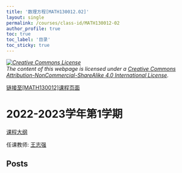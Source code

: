 ```yaml
---
title: '数理方程[MATH130012.02]'
layout: single
permalink: /courses/class-id/MATH130012-02
author_profile: true
toc: true
toc_label: '目录'
toc_sticky: true
---
```



<div class='notice--warning'>
	<p><i><a rel='license' href='http://creativecommons.org/licenses/by-nc-sa/4.0/'><img alt='Creative Commons License' style='border-width:0' src='https://i.creativecommons.org/l/by-nc-sa/4.0/88x31.png' /></a><br /> The content of this webpage is licensed under a <a rel='license' href='http://creativecommons.org/licenses/by-nc-sa/4.0/'>Creative Commons Attribution-NonCommercial-ShareAlike 4.0 International License</a>.</i></p>
</div>

<a href='https://fdu-math.github.io/courses/MATH130012'>链接至[MATH130012]课程页面</a>


# 2022-2023学年第1学期
<a href='https://fdu-math.github.io/courses/syllabus/MATH130012.02-2022-2023-1 (Encrypted).pdf'>课程大纲</a>

任课教师: <a href='https://fdu-math.github.io/teachers/王志强'>王志强</a>


## Posts

